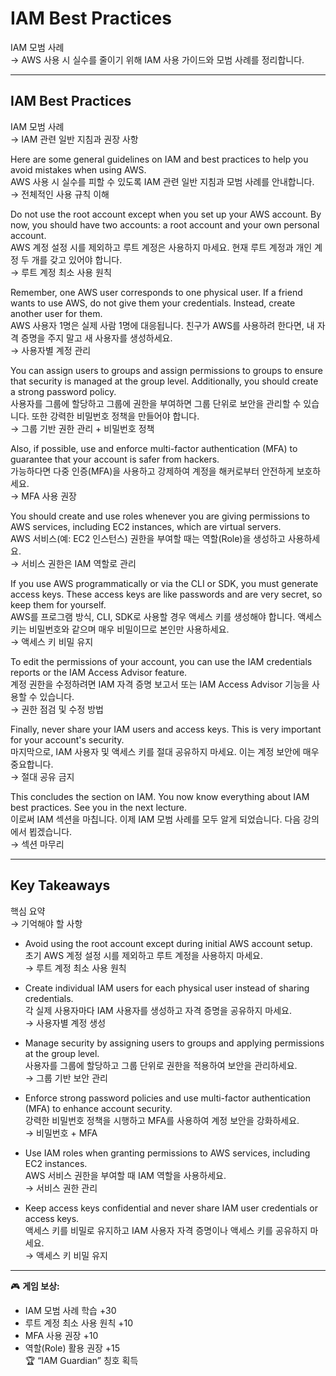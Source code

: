 
# IAM Best Practices  
IAM 모범 사례  
→ AWS 사용 시 실수를 줄이기 위해 IAM 사용 가이드와 모범 사례를 정리합니다.  

---

## IAM Best Practices  
IAM 모범 사례  
→ IAM 관련 일반 지침과 권장 사항  

Here are some general guidelines on IAM and best practices to help you avoid mistakes when using AWS.  
AWS 사용 시 실수를 피할 수 있도록 IAM 관련 일반 지침과 모범 사례를 안내합니다.  
→ 전체적인 사용 규칙 이해  

Do not use the root account except when you set up your AWS account. By now, you should have two accounts: a root account and your own personal account.  
AWS 계정 설정 시를 제외하고 루트 계정은 사용하지 마세요. 현재 루트 계정과 개인 계정 두 개를 갖고 있어야 합니다.  
→ 루트 계정 최소 사용 원칙  

Remember, one AWS user corresponds to one physical user. If a friend wants to use AWS, do not give them your credentials. Instead, create another user for them.  
AWS 사용자 1명은 실제 사람 1명에 대응됩니다. 친구가 AWS를 사용하려 한다면, 내 자격 증명을 주지 말고 새 사용자를 생성하세요.  
→ 사용자별 계정 관리  

You can assign users to groups and assign permissions to groups to ensure that security is managed at the group level. Additionally, you should create a strong password policy.  
사용자를 그룹에 할당하고 그룹에 권한을 부여하면 그룹 단위로 보안을 관리할 수 있습니다. 또한 강력한 비밀번호 정책을 만들어야 합니다.  
→ 그룹 기반 권한 관리 + 비밀번호 정책  

Also, if possible, use and enforce multi-factor authentication (MFA) to guarantee that your account is safer from hackers.  
가능하다면 다중 인증(MFA)을 사용하고 강제하여 계정을 해커로부터 안전하게 보호하세요.  
→ MFA 사용 권장  

You should create and use roles whenever you are giving permissions to AWS services, including EC2 instances, which are virtual servers.  
AWS 서비스(예: EC2 인스턴스) 권한을 부여할 때는 역할(Role)을 생성하고 사용하세요.  
→ 서비스 권한은 IAM 역할로 관리  

If you use AWS programmatically or via the CLI or SDK, you must generate access keys. These access keys are like passwords and are very secret, so keep them for yourself.  
AWS를 프로그램 방식, CLI, SDK로 사용할 경우 액세스 키를 생성해야 합니다. 액세스 키는 비밀번호와 같으며 매우 비밀이므로 본인만 사용하세요.  
→ 액세스 키 비밀 유지  

To edit the permissions of your account, you can use the IAM credentials reports or the IAM Access Advisor feature.  
계정 권한을 수정하려면 IAM 자격 증명 보고서 또는 IAM Access Advisor 기능을 사용할 수 있습니다.  
→ 권한 점검 및 수정 방법  

Finally, never share your IAM users and access keys. This is very important for your account's security.  
마지막으로, IAM 사용자 및 액세스 키를 절대 공유하지 마세요. 이는 계정 보안에 매우 중요합니다.  
→ 절대 공유 금지  

This concludes the section on IAM. You now know everything about IAM best practices. See you in the next lecture.  
이로써 IAM 섹션을 마칩니다. 이제 IAM 모범 사례를 모두 알게 되었습니다. 다음 강의에서 뵙겠습니다.  
→ 섹션 마무리  

---

## Key Takeaways  
핵심 요약  
→ 기억해야 할 사항  

- Avoid using the root account except during initial AWS account setup.  
  초기 AWS 계정 설정 시를 제외하고 루트 계정을 사용하지 마세요.  
  → 루트 계정 최소 사용 원칙  

- Create individual IAM users for each physical user instead of sharing credentials.  
  각 실제 사용자마다 IAM 사용자를 생성하고 자격 증명을 공유하지 마세요.  
  → 사용자별 계정 생성  

- Manage security by assigning users to groups and applying permissions at the group level.  
  사용자를 그룹에 할당하고 그룹 단위로 권한을 적용하여 보안을 관리하세요.  
  → 그룹 기반 보안 관리  

- Enforce strong password policies and use multi-factor authentication (MFA) to enhance account security.  
  강력한 비밀번호 정책을 시행하고 MFA를 사용하여 계정 보안을 강화하세요.  
  → 비밀번호 + MFA  

- Use IAM roles when granting permissions to AWS services, including EC2 instances.  
  AWS 서비스 권한을 부여할 때 IAM 역할을 사용하세요.  
  → 서비스 권한 관리  

- Keep access keys confidential and never share IAM user credentials or access keys.  
  액세스 키를 비밀로 유지하고 IAM 사용자 자격 증명이나 액세스 키를 공유하지 마세요.  
  → 액세스 키 비밀 유지  

---

🎮 **게임 보상:**  
- IAM 모범 사례 학습 +30  
- 루트 계정 최소 사용 원칙 +10  
- MFA 사용 권장 +10  
- 역할(Role) 활용 권장 +15  
🏆 “IAM Guardian” 칭호 획득
